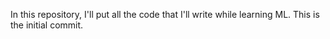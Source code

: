 In this repository, I'll put all the code that I'll write while learning ML. 
This is the initial commit.